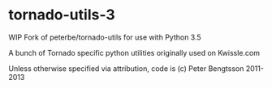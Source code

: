 tornado-utils-3
===============

WIP Fork of peterbe/tornado-utils for use with Python 3.5


A bunch of Tornado specific python utilities originally used on
Kwissle.com

Unless otherwise specified via attribution,
code is (c) Peter Bengtsson 2011-2013
